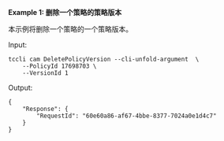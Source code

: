 **Example 1: 删除一个策略的策略版本**

本示例将删除一个策略的一个策略版本。

Input: 

```
tccli cam DeletePolicyVersion --cli-unfold-argument  \
    --PolicyId 17698703 \
    --VersionId 1
```

Output: 
```
{
    "Response": {
        "RequestId": "60e60a86-af67-4bbe-8377-7024a0e1d4c7"
    }
}
```

